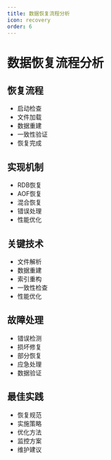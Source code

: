 ```yaml
---
title: 数据恢复流程分析
icon: recovery
order: 6
---
```


# 数据恢复流程分析

## 恢复流程
- 启动检查
- 文件加载
- 数据重建
- 一致性验证
- 恢复完成

## 实现机制
- RDB恢复
- AOF恢复
- 混合恢复
- 错误处理
- 性能优化

## 关键技术
- 文件解析
- 数据重建
- 索引重构
- 一致性检查
- 性能优化

## 故障处理
- 错误检测
- 损坏修复
- 部分恢复
- 应急处理
- 数据验证

## 最佳实践
- 恢复规范
- 实施策略
- 优化方法
- 监控方案
- 维护建议
